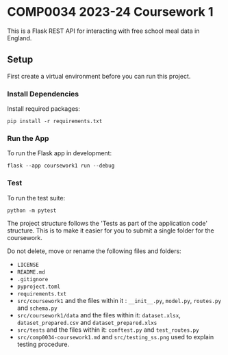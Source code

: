 # COMP0034 2023-24 Coursework 1

This is a Flask REST API for interacting with free school meal data in England.

## Setup

First create a virtual environment before you can run this project.
### Install Dependencies 
Install required packages:
```
pip install -r requirements.txt
```
### Run the App 
To run the Flask app in development:
```
flask --app coursework1 run --debug
```
### Test
To run the test suite:
```
python -m pytest
```

The project structure follows the 'Tests as part of the application code' structure. This is to make it easier for you to submit a single folder for the coursework.

Do not delete, move or rename the following files and folders:
- `LICENSE`
- `README.md`
- `.gitignore`
- `pyproject.toml`
- `requirements.txt`
- `src/coursework1` and the files within it : `__init__.py`, `model.py`, `routes.py` and `schema.py`
- `src/coursework1/data` and the files within it: `dataset.xlsx`, `dataset_prepared.csv` and `dataset_prepared.xlxs`
- `src/tests` and the files within it: `conftest.py` and `test_routes.py`
- `src/comp0034-coursework1.md` and `src/testing_ss.png` used to explain testing procedure.
